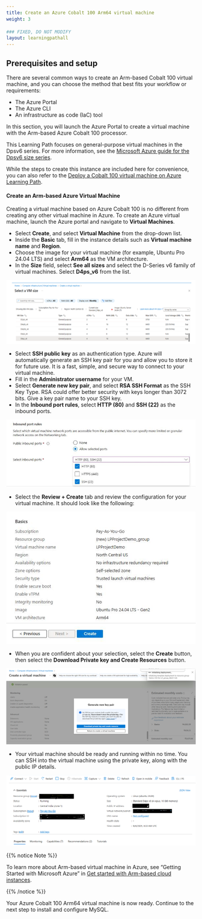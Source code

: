 ```yaml
---
title: Create an Azure Cobalt 100 Arm64 virtual machine
weight: 3

### FIXED, DO NOT MODIFY
layout: learningpathall
---
```


## Prerequisites and setup

There are several common ways to create an Arm-based Cobalt 100 virtual machine, and you can choose the method that best fits your workflow or requirements:

- The Azure Portal
- The Azure CLI
- An infrastructure as code (IaC) tool

In this section, you will launch the Azure Portal to create a virtual machine with the Arm-based Azure Cobalt 100 processor.

This Learning Path focuses on general-purpose virtual machines in the Dpsv6 series. For more information, see the [Microsoft Azure guide for the Dpsv6 size series](https://learn.microsoft.com/en-us/azure/virtual-machines/sizes/general-purpose/dpsv6-series).

While the steps to create this instance are included here for convenience, you can also refer to the [Deploy a Cobalt 100 virtual machine on Azure Learning Path](/learning-paths/servers-and-cloud-computing/cobalt/).

#### Create an Arm-based Azure Virtual Machine 

Creating a virtual machine based on Azure Cobalt 100 is no different from creating any other virtual machine in Azure. To create an Azure virtual machine, launch the Azure portal and navigate to **Virtual Machines**.

- Select **Create**, and select **Virtual Machine** from the drop-down list.
- Inside the **Basic** tab, fill in the instance details such as **Virtual machine name** and **Region**.
- Choose the image for your virtual machine (for example, Ubuntu Pro 24.04 LTS) and select **Arm64** as the VM architecture.
- In the **Size** field, select **See all sizes** and select the D-Series v6 family of virtual machines. Select **D4ps_v6** from the list.

![Azure portal VM creation — Azure Cobalt 100 Arm64 virtual machine (D4ps_v6) alt-text#center](images/instance.png "Select the D-Series v6 family of virtual machines")

- Select **SSH public key** as an authentication type. Azure will automatically generate an SSH key pair for you and allow you to store it for future use. It is a fast, simple, and secure way to connect to your virtual machine.
- Fill in the **Administrator username** for your VM.
- Select **Generate new key pair**, and select **RSA SSH Format** as the SSH Key Type. RSA could offer better security with keys longer than 3072 bits. Give a key pair name to your SSH key.
- In the **Inbound port rules**, select **HTTP (80)** and **SSH (22)** as the inbound ports.

![Azure portal VM creation — Azure Cobalt 100 Arm64 virtual machine (D4ps_v6) alt-text#center](images/instance1.png "Allow inbound port rules")

- Select the **Review + Create** tab and review the configuration for your virtual machine. It should look like the following:

![Azure portal VM creation — Azure Cobalt 100 Arm64 virtual machine (D4ps_v6) alt-text#center](images/ubuntu-pro.png "Review and create an Azure Cobalt 100 Arm64 VM")

- When you are confident about your selection, select the **Create** button, then select the **Download Private key and Create Resources** button.

![Azure portal VM creation — Azure Cobalt 100 Arm64 virtual machine (D4ps_v6) alt-text#center](images/instance4.png "Download private key and create resources")

- Your virtual machine should be ready and running within no time. You can SSH into the virtual machine using the private key, along with the public IP details.

![Azure portal VM creation — Azure Cobalt 100 Arm64 virtual machine (D4ps_v6) alt-text#center](images/final-vm.png "VM deployment confirmation in Azure portal")

{{% notice Note %}}

To learn more about Arm-based virtual machine in Azure, see “Getting Started with Microsoft Azure” in [Get started with Arm-based cloud instances](/learning-paths/servers-and-cloud-computing/csp/azure).

{{% /notice %}}

Your Azure Cobalt 100 Arm64 virtual machine is now ready. Continue to the next step to install and configure MySQL.

